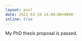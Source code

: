 ```yaml
---
layout: post
date: 2022-03-18 14:00:00+0800
inline: true
---
```


My PhD thesis proposal is passed.
